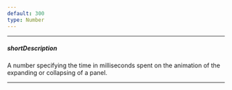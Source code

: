```yaml
---
default: 300
type: Number
---
```

---
##### shortDescription
A number specifying the time in milliseconds spent on the animation of the expanding or collapsing of a panel.

---

